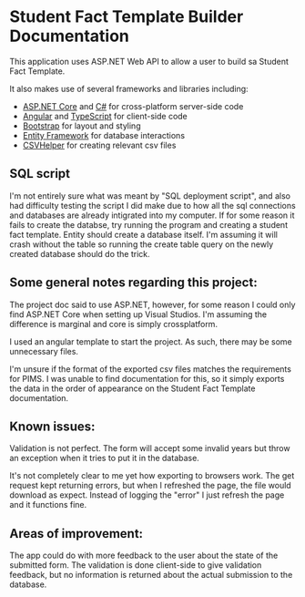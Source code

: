 <h1>Student Fact Template Builder Documentation</h1>
<p>This application uses ASP.NET Web API to allow a user to build sa Student Fact Template.</p>
<p>It also makes use of several frameworks and libraries including:</p>
<ul>
  <li><a href='https://get.asp.net/'>ASP.NET Core</a> and <a href='https://msdn.microsoft.com/en-us/library/67ef8sbd.aspx'>C#</a> for cross-platform server-side code</li>
  <li><a href='https://angular.io/'>Angular</a> and <a href='http://www.typescriptlang.org/'>TypeScript</a> for client-side code</li>
  <li><a href='http://getbootstrap.com/'>Bootstrap</a> for layout and styling</li>
  <li><a href='https://docs.microsoft.com/en-us/ef/'>Entity Framework</a> for database interactions</li>
  <li><a href='https://joshclose.github.io/CsvHelper/'>CSVHelper</a> for creating relevant csv files</li>
</ul>

<h2>SQL script</h2>
<p>I'm not entirely sure what was meant by "SQL deployment script", and also had difficulty testing the script I did make due to how all the sql connections and databases are already intigrated into my computer. If for some reason it fails to create the databse, try running the program and creating a student fact template. Entity should create a database itself. I'm assuming it will crash without the table so running the create table query on the newly created database should do the trick.</p>

<h2>Some general notes regarding this project:</h2>
<p>The project doc said to use ASP.NET, however, for some reason I could only find ASP.NET Core when setting up Visual Studios. I'm assuming the difference is marginal and core is simply crossplatform.</p>
<p>I used an angular template to start the project. As such, there may be some unnecessary files.</p>
<p>I'm unsure if the format of the exported csv files matches the requirements for PIMS. I was unable to find documentation for this, so it simply exports the data in the order of appearance on the Student Fact Template documentation.</p>

<h2>Known issues:</h2>
<p>Validation is not perfect. The form will accept some invalid years but throw an exception when it tries to put it in the database.</p>
<p>It's not completely clear to me yet how exporting to browsers work. The get request kept returning errors, but when I refreshed the page, the file would download as expect. Instead of logging the "error" I just refresh the page and it functions fine.</p>

<h2>Areas of improvement:</h2>
<p>The app could do with more feedback to the user about the state of the submitted form. The validation is done client-side to give validation feedback, but no information is returned about the actual submission to the database.</p>
